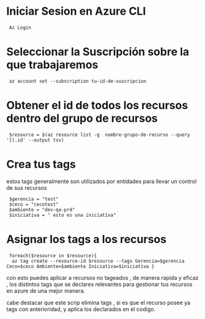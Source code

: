 # Iniciar Sesion en Azure CLI

```
 Az Login
```

# Seleccionar la Suscripción sobre la que trabajaremos

```
 az account set --subscription tu-id-de-suscripcion 
```

# Obtener el id de todos los recursos dentro del grupo de recursos

```
 $resource = $(az resource list -g  nombre-grupo-de-recurso --query '[].id' --output tsv)
```

# Crea tus tags

estos tags generalmente son utilizados por entidades para llevar un control de sus recursos

```
 $gerencia = "test"
 $ceco = "cecotest"
 $ambiente = "dev-qa-prd"
 $iniciativa = " esto es una iniciativa"
```

# Asignar los tags a los recursos

```
 foreach($resource in $resource){
  az tag create --resource-id $resource --tags Gerencia=$gerencia Ceco=$ceco Ambiente=$ambiente Iniciativa=$iniciativa }
```

con esto puedes aplicar a recursos no tageados , de manera rapida y eficaz , los distintos tags que se declares relevantes para gestionar tus recursos en azure de una mejor manera.

cabe destacar que este scrip elimina tags , si es que el recurso posee ya tags con anterioridad, y aplica los declarados en el codigo.